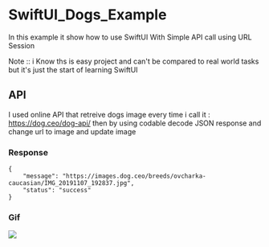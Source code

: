 # SwiftUI_Dogs_Example
In this example it show how to use SwiftUI With Simple API call using URL Session

Note :: i Know ths is easy project and can't be compared to real world tasks but it's just the start of learning SwiftUI
## API
I used online API that retreive dogs image every time i call it : https://dog.ceo/dog-api/ then by using codable decode JSON response and change url to image and update image 
 
### Response

```
{
    "message": "https://images.dog.ceo/breeds/ovcharka-caucasian/IMG_20191107_192837.jpg",
    "status": "success"
}

```

### Gif

![](https://media.giphy.com/media/8Q6gdIk51m2apmWBqB/giphy.gif)
